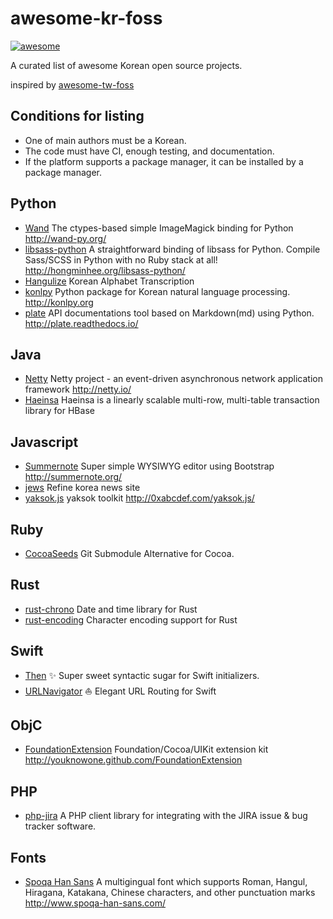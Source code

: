 # awesome-kr-foss

[![awesome](https://camo.githubusercontent.com/13c4e50d88df7178ae1882a203ed57b641674f94/68747470733a2f2f63646e2e7261776769742e636f6d2f73696e647265736f726875732f617765736f6d652f643733303566333864323966656437386661383536353265336136336531353464643865383832392f6d656469612f62616467652e737667)](https://github.com/darjeeling/awesome-kr-foss)

A curated list of awesome Korean open source projects.

inspired by [awesome-tw-foss](https://github.com/tjwei/awesome-tw-foss)

## Conditions for listing
* One of main authors must be a Korean.
* The code must have CI, enough testing, and documentation.
* If the platform supports a package manager, it can be installed by a package manager.

## Python
* [Wand](https://github.com/dahlia/wand) The ctypes-based simple ImageMagick binding for Python http://wand-py.org/
* [libsass-python](https://github.com/dahlia/libsass-python) A straightforward binding of libsass for Python. Compile Sass/SCSS in Python with no Ruby stack at all! http://hongminhee.org/libsass-python/
* [Hangulize](https://github.com/sublee/hangulize) Korean Alphabet Transcription
* [konlpy](https://github.com/konlpy/konlpy) Python package for Korean natural language processing. http://konlpy.org
* [plate](https://github.com/Plate-Project/plate) API documentations tool based on Markdown(md) using Python. http://plate.readthedocs.io/

## Java
* [Netty](https://github.com/netty/netty) Netty project - an event-driven asynchronous network application framework http://netty.io/
* [Haeinsa](https://github.com/VCNC/haeinsa) Haeinsa is a linearly scalable multi-row, multi-table transaction library for HBase

## Javascript
* [Summernote](https://github.com/summernote/summernote) Super simple WYSIWYG editor using Bootstrap http://summernote.org/
* [jews](https://github.com/disjukr/jews) Refine korea news site
* [yaksok.js](https://github.com/disjukr/yaksok.js) yaksok toolkit http://0xabcdef.com/yaksok.js/

## Ruby

* [CocoaSeeds](https://github.com/devxoul/CocoaSeeds) Git Submodule Alternative for Cocoa.

## Rust
* [rust-chrono](https://github.com/lifthrasiir/rust-chrono) Date and time library for Rust
* [rust-encoding](https://github.com/lifthrasiir/rust-encoding) Character encoding support for Rust

## Swift

* [Then](https://github.com/devxoul/Then) ✨ Super sweet syntactic sugar for Swift initializers.
* [URLNavigator](https://github.com/devxoul/URLNavigator) :boat: Elegant URL Routing for Swift

## ObjC
* [FoundationExtension](https://github.com/youknowone/FoundationExtension) Foundation/Cocoa/UIKit extension kit http://youknowone.github.com/FoundationExtension

## PHP
* [php-jira](https://github.com/lesstif/php-jira-rest-client) A PHP client library for integrating with the JIRA issue & bug tracker software.

## Fonts
* [Spoqa Han Sans](https://github.com/spoqa/spoqa-han-sans) A multigingual font which supports Roman, Hangul, Hiragana, Katakana, Chinese characters, and other punctuation marks  http://www.spoqa-han-sans.com/
